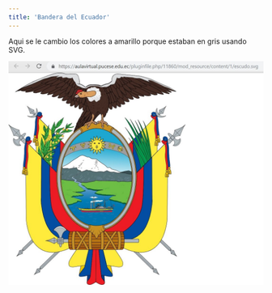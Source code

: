 ```yaml
---
title: 'Bandera del Ecuador'
---
```


Aqui se le cambio los colores a amarillo porque estaban en gris usando SVG.

![](imagenes%20del%20escudo%20%282%29.jpg)